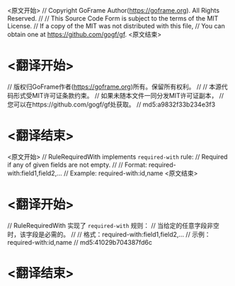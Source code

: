 
<原文开始>
// Copyright GoFrame Author(https://goframe.org). All Rights Reserved.
//
// This Source Code Form is subject to the terms of the MIT License.
// If a copy of the MIT was not distributed with this file,
// You can obtain one at https://github.com/gogf/gf.
<原文结束>

# <翻译开始>
// 版权归GoFrame作者(https://goframe.org)所有。保留所有权利。
//
// 本源代码形式受MIT许可证条款约束。
// 如果未随本文件一同分发MIT许可证副本，
// 您可以在https://github.com/gogf/gf处获取。
// md5:a9832f33b234e3f3
# <翻译结束>


<原文开始>
// RuleRequiredWith implements `required-with` rule:
// Required if any of given fields are not empty.
//
// Format:  required-with:field1,field2,...
// Example: required-with:id,name
<原文结束>

# <翻译开始>
// RuleRequiredWith 实现了 `required-with` 规则：
// 当给定的任意字段非空时，该字段是必需的。
//
// 格式：required-with:field1,field2,...
// 示例：required-with:id,name
// md5:41029b704387fd6c
# <翻译结束>

